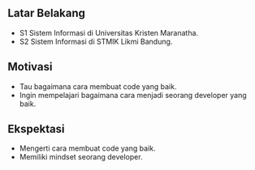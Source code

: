 [//]: # (Ceritakan sedikit tentang latar belakangmu seperti pendidikan terakhir atau pekerjaan sebelumnya)
## Latar Belakang
- S1 Sistem Informasi di Universitas Kristen Maranatha.
- S2 Sistem Informasi di STMIK Likmi Bandung.

[//]: # (Motivasi apa yang mendorongmu untuk ikut program coding bootcamp di Hacktiv8?)
## Motivasi
- Tau bagaimana cara membuat code yang baik.
- Ingin mempelajari bagaimana cara menjadi seorang developer yang baik.

[//]: # (Beri tahu kami, apa yang ingin kamu dapatkan di Hacktiv8 dan apa yang ingin kamu capai setelah lulus dari sini?)
## Ekspektasi
- Mengerti cara membuat code yang baik.
- Memiliki mindset seorang developer.

[//]: # (Apakah ada hal lain yang ingin disampaikan? Bila ada, kamu bebas untuk menuliskannya)
